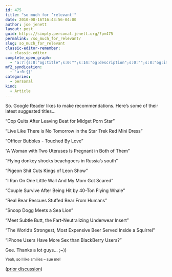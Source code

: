 ```yaml
---
id: 475
title: "so much for ‘relevant'"
date: 2010-08-16T16:43:56-04:00
author: joe jenett
layout: post
guid: https://simply.personal.jenett.org/?p=475
permalink: /so_much_for_relevant/
slug: so_much_for_relevant
classic-editor-remember:
  - classic-editor
complete_open_graph:
  - 'a:7:{s:8:"og:title";s:0:"";s:14:"og:description";s:0:"";s:8:"og:image";s:0:"";s:7:"og:type";s:0:"";s:12:"twitter:card";s:7:"summary";s:19:"twitter:description";s:0:"";s:15:"twitter:creator";s:0:"";}'
mf2_syndication:
  - 'a:0:{}'
categories:
  - personal
kind:
  - Article
---
```

So. Google Reader likes to make recommendations. Here’s some of their latest suggested titles...

&#8220;Cop Quits After Leaving Beat for Midget Porn Star&#8221;

&#8220;Live Like There is No Tomorrow in the Star Trek Red Mini Dress&#8221;

&#8220;Officer Bubbles - Touched By Love&#8221;

&#8220;A Woman with Two Uteruses Is Pregnant in Both of Them&#8221;

&#8220;Flying donkey shocks beachgoers in Russia’s south&#8221;

&#8220;Pigeon Shit Cuts Kings of Leon Show&#8221;

&#8220;I Ran On One Little Wall And My Mom Got Scared&#8221;

&#8220;Couple Survive After Being Hit by 40-Ton Flying Whale&#8221;

&#8220;Real Bear Rescues Stuffed Bear From Humans&#8221;

&#8220;Snoop Dogg Meets a Sea Lion&#8221;

&#8220;Meet Subtle Butt, the Fart-Neutralizing Underwear Insert&#8221;

&#8220;The World’s Strongest, Most Expensive Beer Served Inside a Squirrel&#8221;

&#8220;iPhone Users Have More Sex than BlackBerry Users?&#8221;

Gee. Thanks a lot guys... ;~))

<small>Yeah, so I like smilies – sue me!</small>

([prior discussion](https://disqus.com/home/discussion/jenettsimplypersonal/jenettsimplypersonal_so_much_for_relevant/))